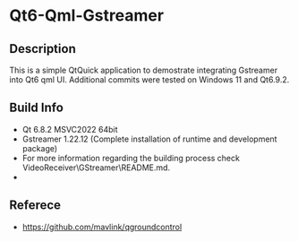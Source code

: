 # Qt6-Qml-Gstreamer

## Description
This is a simple QtQuick application to demostrate integrating Gstreamer into Qt6 qml UI.
Additional commits were tested on Windows 11 and Qt6.9.2.

## Build Info
- Qt 6.8.2 MSVC2022 64bit
- Gstreamer 1.22.12 (Complete installation of runtime and development package)
- For more information regarding the building process check VideoReceiver\GStreamer\README.md.
- 

## Referece
- https://github.com/mavlink/qgroundcontrol
